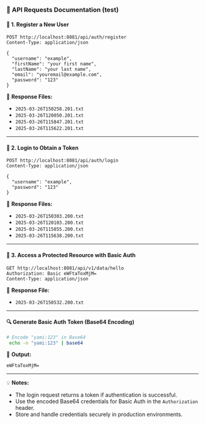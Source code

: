 ### 📌 API Requests Documentation (test)

#### 📝 **1. Register a New User**
```http
POST http://localhost:8081/api/auth/register
Content-Type: application/json

{
  "username": "example",
  "firstName": "your first name",
  "lastName": "your last name",
  "email": "youremail@example.com",
  "password": "123"
}
```
📌 **Response Files:**
- `2025-03-26T150258.201.txt`
- `2025-03-26T120050.201.txt`
- `2025-03-26T115847.201.txt`
- `2025-03-26T115622.201.txt`

---

#### 🔑 **2. Login to Obtain a Token**
```http
POST http://localhost:8081/api/auth/login
Content-Type: application/json

{
  "username": "example",
  "password": "123"
}
```
📌 **Response Files:**
- `2025-03-26T150303.200.txt`
- `2025-03-26T120103.200.txt`
- `2025-03-26T115855.200.txt`
- `2025-03-26T115638.200.txt`

---

#### 🔐 **3. Access a Protected Resource with Basic Auth**
```http
GET http://localhost:8081/api/v1/data/hello
Authorization: Basic eWFtaToxMjM=
Content-Type: application/json
```
📌 **Response File:**
- `2025-03-26T150532.200.txt`

---

#### 🔍 **Generate Basic Auth Token (Base64 Encoding)**
```sh
# Encode "yami:123" in Base64
 echo -n "yami:123" | base64
```
📌 **Output:**
```
eWFtaToxMjM=
```

---
💡 **Notes:**
- The login request returns a token if authentication is successful.
- Use the encoded Base64 credentials for Basic Auth in the `Authorization` header.
- Store and handle credentials securely in production environments.


